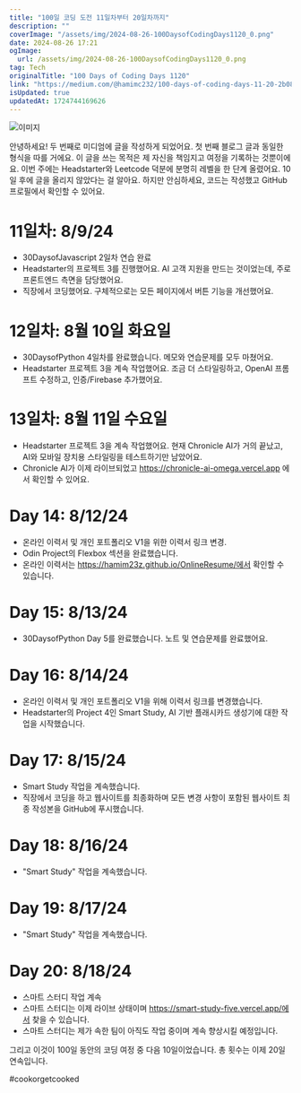 ```yaml
---
title: "100일 코딩 도전 11일차부터 20일차까지"
description: ""
coverImage: "/assets/img/2024-08-26-100DaysofCodingDays1120_0.png"
date: 2024-08-26 17:21
ogImage: 
  url: /assets/img/2024-08-26-100DaysofCodingDays1120_0.png
tag: Tech
originalTitle: "100 Days of Coding Days 1120"
link: "https://medium.com/@hamimc232/100-days-of-coding-days-11-20-2b08304333d9"
isUpdated: true
updatedAt: 1724744169626
---
```



![이미지](/assets/img/2024-08-26-100DaysofCodingDays1120_0.png)

안녕하세요! 두 번째로 미디엄에 글을 작성하게 되었어요. 첫 번째 블로그 글과 동일한 형식을 따를 거에요. 이 글을 쓰는 목적은 제 자신을 책임지고 여정을 기록하는 것뿐이에요. 이번 주에는 Headstarter와 Leetcode 덕분에 분명히 레벨을 한 단계 올렸어요. 10일 후에 글을 올리지 않았다는 걸 알아요. 하지만 안심하세요, 코드는 작성했고 GitHub 프로필에서 확인할 수 있어요.

# 11일차: 8/9/24

- 30DaysofJavascript 2일차 연습 완료
- Headstarter의 프로젝트 3를 진행했어요. AI 고객 지원을 만드는 것이었는데, 주로 프론트엔드 측면을 담당했어요.
- 직장에서 코딩했어요. 구체적으로는 모든 페이지에서 버튼 기능을 개선했어요.

<div class="content-ad"></div>

# 12일차: 8월 10일 화요일

- 30DaysofPython 4일차를 완료했습니다. 메모와 연습문제를 모두 마쳤어요.
- Headstarter 프로젝트 3을 계속 작업했어요. 조금 더 스타일링하고, OpenAI 프롬프트 수정하고, 인증/Firebase 추가했어요.

# 13일차: 8월 11일 수요일

- Headstarter 프로젝트 3을 계속 작업했어요. 현재 Chronicle AI가 거의 끝났고, AI와 모바일 장치용 스타일링을 테스트하기만 남았어요.
- Chronicle AI가 이제 라이브되었고 https://chronicle-ai-omega.vercel.app 에서 확인할 수 있어요.

<div class="content-ad"></div>

# Day 14: 8/12/24

- 온라인 이력서 및 개인 포트폴리오 V1을 위한 이력서 링크 변경.
- Odin Project의 Flexbox 섹션을 완료했습니다.
- 온라인 이력서는 https://hamim23z.github.io/OnlineResume/에서 확인할 수 있습니다.

# Day 15: 8/13/24

- 30DaysofPython Day 5를 완료했습니다. 노트 및 연습문제를 완료했어요.

<div class="content-ad"></div>

# Day 16: 8/14/24

- 온라인 이력서 및 개인 포트폴리오 V1을 위해 이력서 링크를 변경했습니다.
- Headstarter의 Project 4인 Smart Study, AI 기반 플래시카드 생성기에 대한 작업을 시작했습니다.

# Day 17: 8/15/24

- Smart Study 작업을 계속했습니다.
- 직장에서 코딩을 하고 웹사이트를 최종화하며 모든 변경 사항이 포함된 웹사이트 최종 작성본을 GitHub에 푸시했습니다.

<div class="content-ad"></div>

# Day 18: 8/16/24

- "Smart Study" 작업을 계속했습니다.

# Day 19: 8/17/24

- "Smart Study" 작업을 계속했습니다.

<div class="content-ad"></div>

# Day 20: 8/18/24

- 스마트 스터디 작업 계속
- 스마트 스터디는 이제 라이브 상태이며 https://smart-study-five.vercel.app/에서 찾을 수 있습니다.
- 스마트 스터디는 제가 속한 팀이 아직도 작업 중이며 계속 향상시킬 예정입니다.

그리고 이것이 100일 동안의 코딩 여정 중 다음 10일이었습니다. 총 횟수는 이제 20일 연속입니다.

#cookorgetcooked